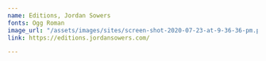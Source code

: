 ```yaml
---
name: Editions, Jordan Sowers
fonts: Ogg Roman
image_url: "/assets/images/sites/screen-shot-2020-07-23-at-9-36-36-pm.png"
link: https://editions.jordansowers.com/

---
```

